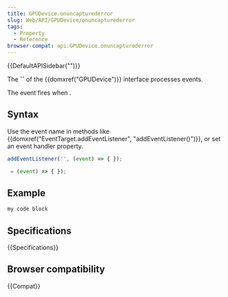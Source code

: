 ```yaml
---
title: GPUDevice.onuncapturederror
slug: Web/API/GPUDevice/onuncapturederror
tags:
  - Property
  - Reference
browser-compat: api.GPUDevice.onuncapturederror
---
```

{{DefaultAPISidebar("")}}

The **``** of the {{domxref("GPUDevice")}} interface processes  events.

The  event fires when .

## Syntax

Use the event name in methods like {{domxref("EventTarget.addEventListener", "addEventListener()")}}, or set an event handler property.

```js
addEventListener('', (event) => { });

 = (event) => { });
```

## Example

```js
my code block
```

## Specifications

{{Specifications}}

## Browser compatibility

{{Compat}}

